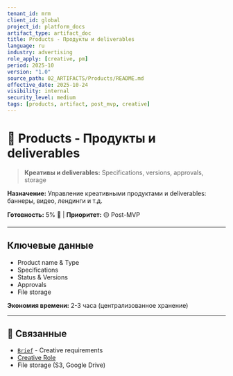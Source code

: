 ```yaml
---
tenant_id: mrm
client_id: global
project_id: platform_docs
artifact_type: artifact_doc
title: Products - Продукты и deliverables
language: ru
industry: advertising
role_apply: [creative, pm]
period: 2025-10
version: "1.0"
source_path: 02_ARTIFACTS/Products/README.md
effective_date: 2025-10-24
visibility: internal
security_level: medium
tags: [products, artifact, post_mvp, creative]
---
```


# 🎨 Products - Продукты и deliverables

> **Креативы и deliverables:** Specifications, versions, approvals, storage

**Назначение:** Управление креативными продуктами и deliverables: баннеры, видео, лендинги и т.д.

**Готовность:** 5% 📝 | **Приоритет:** 🟡 Post-MVP

---

## Ключевые данные

- Product name & Type
- Specifications
- Status & Versions
- Approvals
- File storage

**Экономия времени:** 2-3 часа (централизованное хранение)

---

## 🔗 Связанные

- [`Brief`](../Brief/) - Creative requirements
- [Creative Role](../../01_ROLES/Creative/)
- File storage (S3, Google Drive)

